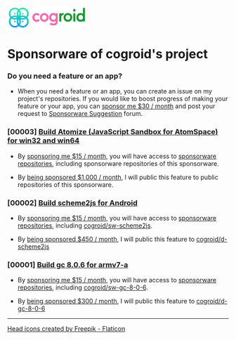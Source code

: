 [![cogroid.com](https://github.com/cogroid/resources/raw/main/images/banner/cogroid-48.png)](https://cogroid.com)

# Sponsorware of cogroid's project

### Do you need a feature or an app?

* When you need a feature or an app, you can create an issue on my project's repositories. If you would like to boost progress of making your feature or your app, you can [sponsor me $30 / month](https://github.com/sponsors/cogroid) and post your request to [Sponsorware Suggestion](https://github.com/cogroid/cogroid/discussions/categories/sponsorware-suggestion) forum.

### [00003] [Build Atomize (JavaScript Sandbox for AtomSpace) for win32 and win64](https://github.com/cogroid/sponsorware/tree/main/00003)

* By [sponsoring me $15 / month](https://github.com/sponsors/cogroid), you will have access to [sponsorware repositories](https://github.com/cogroid/l-sponsorware), including sponsorware repositories of this sponsorware.

* By [being sponsored $1,000 / month](https://github.com/sponsors/cogroid), I will public this feature to public repositories of this sponsorware.

### [00002] [Build scheme2js for Android](https://github.com/cogroid/sponsorware/tree/main/00002)

* By [sponsoring me $15 / month](https://github.com/sponsors/cogroid), you will have access to [sponsorware repositories](https://github.com/cogroid/l-sponsorware), including [cogroid/sw-scheme2js](https://github.com/cogroid/sw-scheme2js).

* By [being sponsored $450 / month](https://github.com/sponsors/cogroid), I will public this feature to [cogroid/d-scheme2js](https://github.com/cogroid/d-scheme2js)

### [00001] [Build gc 8.0.6 for armv7-a](https://github.com/cogroid/sponsorware/tree/main/00001)

* By [sponsoring me $15 / month](https://github.com/sponsors/cogroid), you will have access to [sponsorware repositories](https://github.com/cogroid/l-sponsorware), including [cogroid/sw-gc-8-0-6](https://github.com/cogroid/sw-gc-8-0-6).

* By [being sponsored $300 / month](https://github.com/sponsors/cogroid), I will public this feature to [cogroid/d-gc-8-0-6](https://github.com/cogroid/d-gc-8-0-6)

---
[Head icons created by Freepik - Flaticon](https://www.flaticon.com/free-icons/head)
